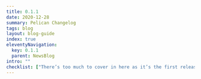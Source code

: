 ```yaml
---
title: 0.1.1
date: 2020-12-28
summary: Pelican Changelog
tags: blog
layout: blog-guide
index: true
eleventyNavigation:
  key: 0.1.1
  parent: NewsBlog
intro: ""
checklist: ["There’s too much to cover in here as it’s the first release of Pelican. We aren’t going to stop, but we’re going to continually improve Pelican and fix bugs."]
---
```


